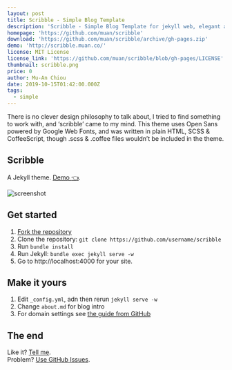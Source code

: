 ```yaml
---
layout: post
title: Scribble - Simple Blog Template
description: 'Scribble - Simple Blog Template for jekyll web, elegant and simple design'
homepage: 'https://github.com/muan/scribble'
download: 'https://github.com/muan/scribble/archive/gh-pages.zip'
demo: 'http://scribble.muan.co/'
license: MIT License
license_link: 'https://github.com/muan/scribble/blob/gh-pages/LICENSE'
thumbnail: scribble.png
price: 0
author: Mu-An Chiou
date: 2019-10-15T01:42:00.000Z
tags:
  - simple
---
```


There is no clever design philosophy to talk about, I tried to find something to work with, and ‘scribble’ came to my mind. This theme uses Open Sans powered by Google Web Fonts, and was written in plain HTML, SCSS & CoffeeScript, though .scss & .coffee files wouldn’t be included in the theme.

## Scribble

A Jekyll theme. [Demo :point_left:](http://scribble.muan.co/posts/scribble-the-jekyll-theme).

![screenshot](https://cloud.githubusercontent.com/assets/1153134/23830104/6d4665e0-06b7-11e7-8805-57e73c346459.png)

## Get started
1. [Fork the repository](https://github.com/muan/scribble/fork)
2. Clone the repository: `git clone https://github.com/username/scribble`
3. Run `bundle install`
4. Run Jekyll: `bundle exec jekyll serve -w`
5. Go to http://localhost:4000 for your site.

## Make it yours
1. Edit `_config.yml`, adn then rerun `jekyll serve -w`
2. Change `about.md` for blog intro
3. For domain settings see [the guide from GitHub](https://help.github.com/articles/setting-up-a-custom-domain-with-pages)

## The end
Like it? [Tell me](http://twitter.com/muanchiou).<br/>
Problem? [Use GitHub Issues](https://github.com/muan/scribble).
